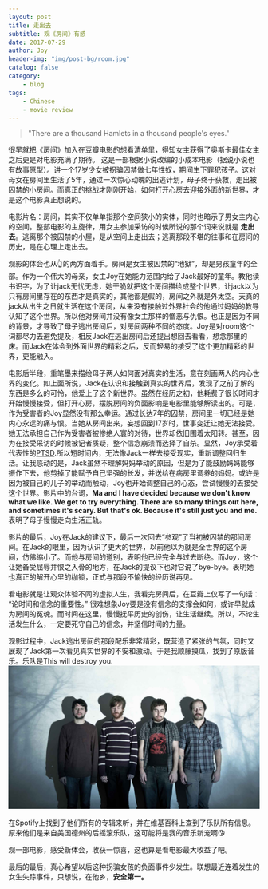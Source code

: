 ```yaml
---
layout: post
title: 走出去
subtitle: 观《房间》有感
date: 2017-07-29
author: Joy
header-img: "img/post-bg/room.jpg"
catalog: false
category:
    - blog
tags:
    - Chinese
    - movie review
---
```


> "There are a thousand Hamlets in a thousand people's eyes."

很早就把《房间》加入在豆瓣电影的想看清单里，得知女主获得了奥斯卡最佳女主之后更是对电影充满了期待。
这是一部根据小说改编的小成本电影（据说小说也有故事原型）。讲一个17岁少女被拐骗囚禁做七年性奴，期间生下罪犯孩子。这对母女在房间里生活了5年，通过一次惊心动魄的出逃计划，母子终于获救，走出被囚禁的小房间。而真正的挑战才刚刚开始，如何打开心房去迎接外面的新世界，才是这个电影真正想说的。

电影片名：房间，其实不仅单单指那个空间狭小的实体，同时也暗示了男女主内心的空间。整部电影的主旋律，用女主参加采访的时候所说的那个词来说就是 **走出去**。逃离那个被囚禁的小屋，是从空间上走出去；逃离那段不堪的往事和在房间的历史，是在心理上走出去。

观影的体会也从👆的两方面着手。房间是女主被囚禁的“地狱”，却是男孩童年的全部。作为一个伟大的母亲，女主Joy在她能力范围内给了Jack最好的童年。教他读书识字，为了让jack无忧无虑，她干脆就把这个房间描绘成整个世界，让jack以为只有房间里存在的东西才是真实的，其他都是假的，房间之外就是外太空。天真的jack从出生之日就生活在这个房间，从来没有接触过外界社会的他通过妈妈的教导认知了这个世界。所以他对房间并没有像女主那样的憎恶与仇恨。也正是因为不同的背景，才导致了母子逃出房间后，对房间两种不同的态度。Joy是对room这个词都尽力去避免提及，相反Jack在逃出房间后还提出想回去看看，想念那里的床。而Jack在体会到外面世界的精彩之后，反而轻易的接受了这个更加精彩的世界，更能融入。

电影后半段，重笔墨来描绘母子两人如何面对真实的生活，意在刻画两人的内心世界的变化。如上面所说，Jack在认识和接触到真实的世界后，发现了之前了解的东西是多么的可怜，他爱上了这个新世界。虽然在经历之初，他耗费了很长时间才开始慢慢接受，但打开心房，摆脱房间的负面影响是电影里能够解读出的。可是，作为受害者的Joy显然没有那么幸运。通过长达7年的囚禁，房间里一切已经是她内心永远的痛与恨。当她从房间出来，妄想回到17岁时，世事变迁让她无法接受。她无法承担自己作为受害者被惨绝人寰的对待，世界却依旧围着太阳转。甚至，因为在接受采访的时候被记者质疑，整个信念崩溃而选择了自杀。显然，Joy承受着代表性的[PTSD](https://en.wikipedia.org/wiki/Posttraumatic_stress_disorder).所以短时间内，无法像Jack一样去接受现实，重新调整回归生活。让我感动的是，Jack虽然不理解妈妈举动的原因，但是为了能鼓励妈妈能够振作下去，他剪掉了能赋予自己坚强的长发，并送给在病房里调养的妈妈。或许是因为被自己的儿子的举动而触动，Joy也开始调整自己的心态，尝试慢慢的去接受这个世界。影片中的台词，**Ma and I have decided because we don't know what we like. We get to try everything. There are so many things out here, and sometimes it's scary. But that's ok. Because it's still just you and me.** 表明了母子慢慢走向生活正轨。

影片的最后，Joy在Jack的建议下，最后一次回去“参观”了当初被囚禁的那间房间。在Jack的眼里，因为认识了更大的世界，以前他以为就是全世界的这个房间，仿佛缩小了。而他与房间的道别，表明他已经完全与过去断绝。而Joy，这个让她备受屈辱并恨之入骨的地方，在Jack的提议下也对它说了bye-bye。表明她也真正的解开心里的枷锁，正式与那段不愉快的经历说再见。

看电影就是让观众体验不同的虚拟人生，我看完房间后，在豆瓣上仅写了一句话： “论时间和信念的重要性。” 很难想象Joy要是没有信念的支撑会如何，或许早就成为房间的冤魂。而时间在这里，慢慢抚平历史的创伤，让生活继续。所以，不论生活发生什么，一定要死守自己的信念，并坚信时间的力量。

观影过程中，Jack逃出房间的那段配乐非常精彩，既营造了紧张的气氛，同时又展现了Jack第一次看见真实世界的不安和激动。于是我顺藤摸瓜，找到了原版音乐。乐队是This will destroy you.
![](/img/in-post/post-get-out/twdy.jpg)

在Spotify上找到了他们所有的专辑来听，并在维基百科上查到了乐队所有信息。原来他们是来自美国德州的后摇滚乐队，这可能将是我的音乐新宠啊😘

观一部电影，感受新体会，收获一惊喜，这也算是看电影最大收益了吧。

最后的最后，真心希望以后这种拐骗女孩的负面事件少发生。联想最近连着发生的女生失踪事件，只想说，在他乡，**安全第一。**
